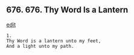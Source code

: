 
## 676.  676. Thy Word Is a Lantern
[edit](https://docs.google.com/document/d/11TjoINxQezZ1fvOxh1cYM%2DLV5eWu6d9B/edit?mode=html)






    1.
    Thy Word is a lantern unto my feet,
    And a light unto my path.
